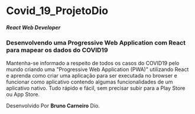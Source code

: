 # **Covid_19_ProjetoDio**

##### React Web Developer

 ### Desenvolvendo uma Progressive Web Application com React para mapear os dados do COVID19  
 
Mantenha-se informado a respeito de todos os casos do COVID19 pelo mundo criando uma "Progressive Web Application (PWA)" utilizando React e aprenda como criar uma aplicação para ser executada no browser e funcionar como aplicativo contendo algumas funcionalidades de um aplicativo nativo. Tudo rápido e fácil, sem precisar subir para a Play Store ou App Store.

Desenvolvido Por **Bruno Carneiro** Dio.